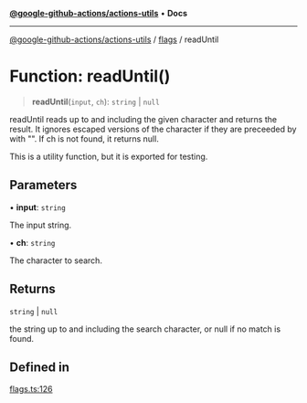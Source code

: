 [**@google-github-actions/actions-utils**](../../README.md) • **Docs**

***

[@google-github-actions/actions-utils](../../modules.md) / [flags](../README.md) / readUntil

# Function: readUntil()

> **readUntil**(`input`, `ch`): `string` \| `null`

readUntil reads up to and including the given character and returns the
result. It ignores escaped versions of the character if they are preceeded by
with "\". If ch is not found, it returns null.

This is a utility function, but it is exported for testing.

## Parameters

• **input**: `string`

The input string.

• **ch**: `string`

The character to search.

## Returns

`string` \| `null`

the string up to and including the search character, or null if no
match is found.

## Defined in

[flags.ts:126](https://github.com/google-github-actions/actions-utils/blob/main/src/flags.ts#L126)
